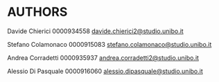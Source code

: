# AUTHORS
Davide Chierici 0000934558 davide.chierici2@studio.unibo.it

Stefano Colamonaco 0000915083 stefano.colamonaco@studio.unibo.it

Andrea Corradetti 0000935937 andrea.corradetti2@studio.unibo.it

Alessio Di Pasquale 0000916060 alessio.dipasquale@studio.unibo.it